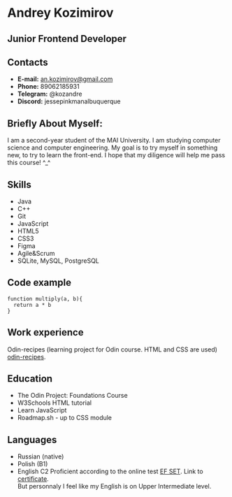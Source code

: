 # Andrey Kozimirov  
## Junior Frontend Developer  
## Contacts  
- **E-mail:** an.kozimirov@gmail.com
- **Phone:** 89062185931
- **Telegram:** @kozandre
- **Discord:** jessepinkmanalbuquerque 
## Briefly About Myself:
I am a second-year student of the MAI University. I am studying computer science and computer engineering.  My goal is to try myself in something new, to try to learn the front-end. I hope that my diligence will help me pass this course! ^_^  
## Skills
- Java
- C++
- Git
- JavaScript
- HTML5
- CSS3
- Figma
- Agile&Scrum
- SQLite, MySQL, PostgreSQL  
## Code example
```
function multiply(a, b){
  return a * b
}
```  
## Work experience
Odin-recipes (learning project for Odin course. HTML and CSS are used)  
[odin-recipes](https://yelqo17.github.io/odin-recipes/).  
## Education
- The Odin Project: Foundations Course
- W3Schools HTML tutorial
- Learn JavaScript  
- Roadmap.sh - up to CSS module  
## Languages
- Russian (native)
- Polish (B1)
- English C2 Proficient according to the online test [EF SET](https://www.efset.org/). Link to [certificate](https://www.efset.org/cert/PqGU54).  
But personnaly I feel like my English is on Upper Intermediate level.  
